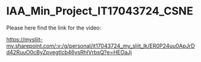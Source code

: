 # IAA_Min_Project_IT17043724_CSNE
Please here find the link for the video:

https://mysliit-my.sharepoint.com/:v:/g/personal/it17043724_my_sliit_lk/ER0P24uu0ApJrDd42RuuO0cByZpvegtlcb46ysRhIVrbsQ?e=HEOaJj

